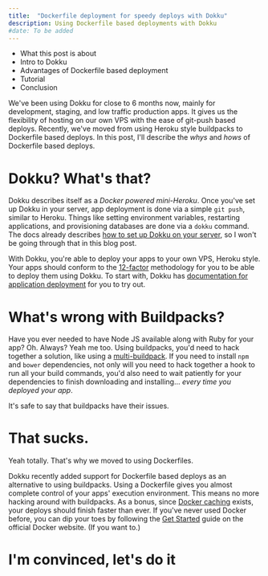```yaml
---
title:  "Dockerfile deployment for speedy deploys with Dokku"
description: Using Dockerfile based deployments with Dokku
#date: To be added
---
```


- What this post is about
- Intro to Dokku
- Advantages of Dockerfile based deployment
- Tutorial
- Conclusion


We've been using Dokku for close to 6 months now, mainly for development, staging, and low traffic production apps. It gives us the flexibility of hosting on our own VPS with the ease of git-push based deploys. Recently, we've moved from using Heroku style buildpacks to Dockerfile based deploys. In this post, I'll describe the _whys_ and _hows_ of Dockerfile based deploys.

# Dokku? What's that?

Dokku describes itself as a *Docker powered mini-Heroku*. Once you've set up Dokku in your server, app deployment is done via a simple `git push`, similar to Heroku. Things like setting environment variables, restarting applications, and provisioning databases are done via a `dokku` command. The docs already describes [how to set up Dokku on your server](http://progrium.viewdocs.io/dokku/installation/), so I won't be going through that in this blog post.

With Dokku, you're able to deploy your apps to your own VPS, Heroku style. Your apps should conform to the [12-factor](http://12factor.net/) methodology for you to be able to deploy them using Dokku. To start with, Dokku has [documentation for application deployment](http://progrium.viewdocs.io/dokku/application-deployment) for you to try out.


# What's wrong with Buildpacks?

Have you ever needed to have Node JS available along with Ruby for your app? Oh. Always? Yeah me too. Using buildpacks, you'd need to hack together a solution, like using a [multi-buildpack](https://github.com/ddollar/heroku-buildpack-multi). If you need to install `npm` and `bower` dependencies, not only will you need to hack together a hook to run all your build commands, you'd also need to wait patiently for your dependencies to finish downloading and installing... *every time you deployed your app*.

It's safe to say that buildpacks have their issues.


# That sucks.

Yeah totally. That's why we moved to using Dockerfiles.

Dokku recently added support for Dockerfile based deploys as an alternative to using buildpacks. Using a Dockerfile gives you almost complete control of your apps' execution environment. This means no more hacking around with buildpacks. As a bonus, since [Docker caching](http://thenewstack.io/understanding-the-docker-cache-for-faster-builds/) exists, your deploys should finish faster than ever. If you've never used Docker before, you can dip your toes by following the [Get Started](https://docs.docker.com/mac/started/) guide on the official Docker website. (If you want to.)

# I'm convinced, let's do it
